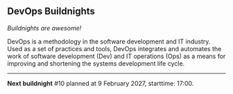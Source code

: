## DevOps Buildnights
_Buildnights are awesome!_

DevOps is a methodology in the software development and IT industry. Used as a set of practices and tools, DevOps integrates and automates the work of software development (Dev) and IT operations (Ops) as a means for improving and shortening the systems development life cycle.


---
**Next buildnight** #10 planned at 9 February 2027, starttime: 17:00.

